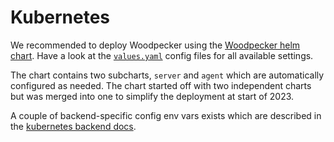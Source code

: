 # Kubernetes

We recommended to deploy Woodpecker using the [Woodpecker helm chart](https://github.com/woodpecker-ci/helm).
Have a look at the [`values.yaml`](https://github.com/woodpecker-ci/helm/blob/main/values.yaml) config files for all available settings.

The chart contains two subcharts, `server` and `agent` which are automatically configured as needed.
The chart started off with two independent charts but was merged into one to simplify the deployment at start of 2023.

A couple of backend-specific config env vars exists which are described in the [kubernetes backend docs](../22-backends/40-kubernetes.md).
 
